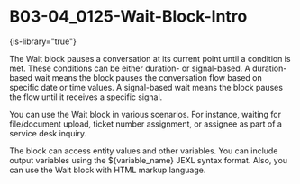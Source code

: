 # B03-04_0125-Wait-Block-Intro

{is-library="true"}

<snippet id="B03-04_0125-Wait-Block-Intro_snippet">



The Wait block pauses a conversation at its current point until a condition is met. These conditions can be either duration- or signal-based. A duration-based wait means the block pauses the conversation flow based on specific date or time values. A signal-based wait means the block pauses the flow until it receives a specific signal.

You can use the Wait block in various scenarios. For instance, waiting for file/document upload, ticket number assignment, or assignee as part of a service desk inquiry.

The block can access entity values and other variables. You can include output variables using the ${variable_name} JEXL syntax format. Also, you can use the Wait block with HTML markup language.


</snippet>